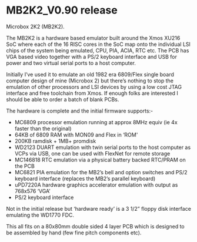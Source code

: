 # MB2K2_V0.90 release

Microbox 2K2 (MB2K2). 

The MB2K2 is a hardware based emulator built around the Xmos XU216 SoC where each of the 16 RISC cores in the SoC map onto the individual LSI chips of the system being emulated, CPU, PIA, ACIA, RTC etc. The PCB has VGA based video together with a PS/2 keyboard interface and USB for power and two virtual serial ports to a host computer. 

Initially I’ve used it to emulate an old 1982 era 6809/Flex single board computer design of mine (Microbox 2) but there’s nothing to stop the emulation of other processors and LSI devices by using a low cost JTAG interface and free toolchain from Xmos. If enough folks are interested I should be able to order a batch of blank PCBs.

The hardware is complete and the initial firmware supports:-

* MC6809 processor emulation running at approx 8MHz equiv (ie 4x faster than the original)
* 64KB of 6809 RAM with MON09 and Flex in ‘ROM'
* 200KB ramdisk + 1MB+ promdisk
* WD2123 DUART emulation with twin serial ports to the host computer as VCPs via USB, one can be used with FlexNet for remote storage
* MC146818 RTC emulation via a physical battery backed RTC/PRAM on the PCB
* MC6821 PIA emulation for the MB2’s bell and option switches and PS/2 keyboard interface (replaces the MB2’s parallel keyboard)
* uPD7220A hardware graphics accelerator emulation with output as 768x576 ‘VGA’
* PS/2 keyboard interface 

Not in the initial release but ‘hardware ready’ is a 3 1/2” floppy disk interface emulating the WD1770 FDC.

This all fits on a 80x80mm double sided 4 layer PCB which is designed to be assembled by hand (few fine pitch components etc).
